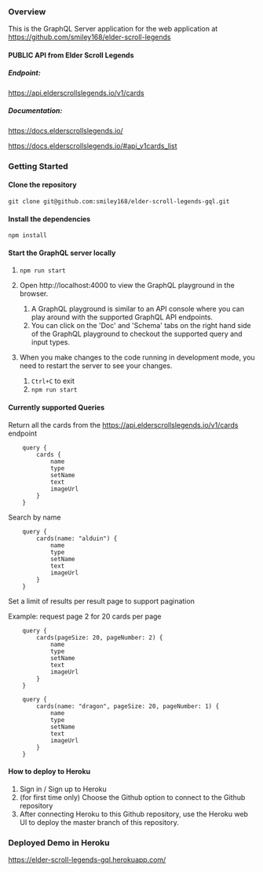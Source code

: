 ### Overview

This is the GraphQL Server application for the web application at https://github.com/smiley168/elder-scroll-legends

#### PUBLIC API from Elder Scroll Legends

##### Endpoint: 

https://api.elderscrollslegends.io/v1/cards

##### Documentation: 

https://docs.elderscrollslegends.io/

https://docs.elderscrollslegends.io/#api_v1cards_list


### Getting Started 

#### Clone the repository

```git clone git@github.com:smiley168/elder-scroll-legends-gql.git```

#### Install the dependencies

```npm install```

#### Start the GraphQL server locally

1. ```npm run start```

1. Open http://localhost:4000 to view the GraphQL playground in the browser. 
    1. A GraphQL playground is similar to an API console where you can play around with the supported GraphQL API endpoints.
    1. You can click on the 'Doc' and 'Schema' tabs on the right hand side of the GraphQL playground to checkout the supported query and input types.

1. When you make changes to the code running in development mode, you need to restart the server to see your changes.
    1. `Ctrl+C` to exit
    1. ```npm run start```


#### Currently supported Queries

Return all the cards from the https://api.elderscrollslegends.io/v1/cards endpoint

```
    query {
        cards {
            name
            type
            setName
            text
            imageUrl
        } 
    }
```

Search by name

```
    query {
        cards(name: "alduin") {
            name
            type
            setName
            text
            imageUrl
        } 
    }
```

Set a limit of results per result page to support pagination

Example: request page 2 for 20 cards per page

```
    query {
        cards(pageSize: 20, pageNumber: 2) {
            name
            type
            setName
            text
            imageUrl
        } 
    }
```

```
    query {
        cards(name: "dragon", pageSize: 20, pageNumber: 1) {
            name
            type
            setName
            text
            imageUrl
        } 
    }
```


#### How to deploy to Heroku

1. Sign in / Sign up to Heroku
1. (for first time only) Choose the Github option to connect to the Github repository
1. After connecting Heroku to this Github repository, use the Heroku web UI to deploy the master branch of this repository.

### Deployed Demo in Heroku

https://elder-scroll-legends-gql.herokuapp.com/
